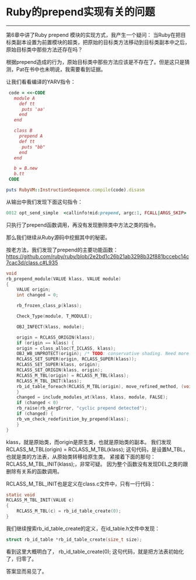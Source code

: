 # Ruby的prepend实现有关的问题


---

第6章中讲了Ruby prepend 模块的实现方式，我产生一个疑问： 当Ruby在把目标类副本设置为前置模块的超类，把原始的目标类方法移动到目标类副本中之后，原始目标类中那些方法还存在吗？


根据prepend造成的行为，原始目标类中那些方法应该是不存在了。但是这只是猜测，Pat在书中也未明说，我需要看到证据。

让我们看看编译的YARV指令：


```ruby
 code = <<-CODE
   module A
     def tt
      puts 'aa'
     end
   end

   class B
     prepend A
     def tt
      puts "bb"
     end
   end

   b = B.new
   b.tt
 CODE

puts RubyVM::InstructionSequence.compile(code).disasm

```

从输出中我们发现下面这句指令：

```ruby
0012 opt_send_simple  <callinfo!mid:prepend, argc:1, FCALL|ARGS_SKIP>
```

只执行了prepend函数调用，再没有发现删除类中方法之类的指令。

那么我们继续从Ruby源码中挖掘其中的秘密。

按老方法，我们发现了prepend的主要功能函数： https://github.com/ruby/ruby/blob/2e2bd1c26b21ab3298b32f881bccebc14c7cac3d/class.c#L935

```c
void
rb_prepend_module(VALUE klass, VALUE module)
{
    VALUE origin;
    int changed = 0;

    rb_frozen_class_p(klass);

    Check_Type(module, T_MODULE);

    OBJ_INFECT(klass, module);

    origin = RCLASS_ORIGIN(klass);
    if (origin == klass) {
    origin = class_alloc(T_ICLASS, klass);
    OBJ_WB_UNPROTECT(origin); /* TODO: conservative shading. Need more survey. */
    RCLASS_SET_SUPER(origin, RCLASS_SUPER(klass));
    RCLASS_SET_SUPER(klass, origin);
    RCLASS_SET_ORIGIN(klass, origin);
    RCLASS_M_TBL(origin) = RCLASS_M_TBL(klass);
    RCLASS_M_TBL_INIT(klass);
    rb_id_table_foreach(RCLASS_M_TBL(origin), move_refined_method, (void *)RCLASS_M_TBL(klass));
    }
    changed = include_modules_at(klass, klass, module, FALSE);
    if (changed < 0)
    rb_raise(rb_eArgError, "cyclic prepend detected");
    if (changed) {
    rb_vm_check_redefinition_by_prepend(klass);
    }
}
```

klass，就是原始类，而origin是原生类，也就是原始类的副本。 我们发现    RCLASS_M_TBL(origin) = RCLASS_M_TBL(klass); 这句代码，是设置M_TBL，也就是类的方法表，从原始类转移给原生类。 紧接着下面的那句：     RCLASS_M_TBL_INIT(klass);，非常可疑。 因为整个函数没有发现DEL之类的跟删除有关系的函数调用。

RCLASS_M_TBL_INIT也是定义在class.c文件中，只有一行代码：

```c
static void
RCLASS_M_TBL_INIT(VALUE c)
{
    RCLASS_M_TBL(c) = rb_id_table_create(0);
}
```

我们继续搜索rb_id_table_create的定义，在id_table.h文件中发现：

```c
struct rb_id_table *rb_id_table_create(size_t size);
```

看到这里大概明白了， rb_id_table_create(0); 这句代码，就是把方法表初始化了，归零了。


答案显而易见了。
